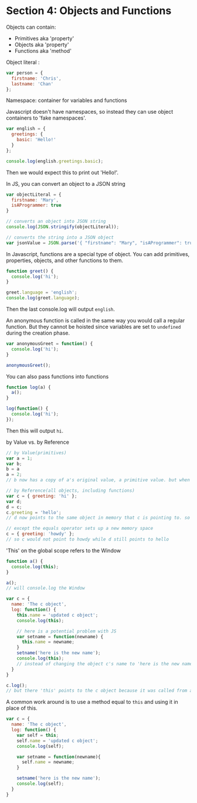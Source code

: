 # Section 4: Objects and Functions

Objects can contain:
  - Primitives aka 'property'
  - Objects aka 'property'
  - Functions aka 'method'

Object literal :
``` Javascript
var person = {
  firstname: 'Chris',
  lastname: 'Chan'
};
```

Namespace: container for variables and functions

Javascript doesn't have namespaces, so instead they can use object containers to 'fake namespaces'.
``` Javascript
var english = {
  greetings: {
    basic: 'Hello!'
  }
};

console.log(english.greetings.basic);
```
Then we would expect this to print out 'Hello!'.

In JS, you can convert an object to a JSON string
``` Javascript
var objectLiteral = {
  firstname: 'Mary',
  isAProgrammer: true
}

// converts an object into JSON string
console.log(JSON.stringify(objectLiteral));

// converts the string into a JSON object
var jsonValue = JSON.parse('{ "firstname": "Mary", "isAProgrammer": true }');
```

In Javascript, functions are a special type of object. You can add primitives, properties, objects, and other functions to them.
``` Javascript
function greet() {
  console.log('hi');
}

greet.language = 'english';
console.log(greet.language);
```
Then the last console.log will output ```english```.

An anonymous function is called in the same way you would call a regular function. But they cannot be hoisted since variables are set to ```undefined``` during the creation phase.
```Javascript
var anonymousGreet = function() {
  console.log('hi');
}

anonymousGreet();
```

You can also pass functions into functions
```Javascript
function log(a) {
  a();
}

log(function() {
  console.log('hi');
});
```
Then this will output ```hi```.

by Value vs. by Reference
```Javascript
// by Value(primitives)
var a = 1;
var b;
b = a
a = 2;
// b now has a copy of a's original value, a primitive value. but when a is set to 2, b is still pointing to 1.

// by Reference(all objects, including functions)
var c = { greeting: 'hi' };
var d;
d = c;
c.greeting = 'hello';
// d now points to the same object in memory that c is pointing to. so if c is set to another object, d would also point to the same object

// except the equals operator sets up a new memory space
c = { greeting: 'howdy' };
// so c would not point to howdy while d still points to hello
```

'This' on the global scope refers to the Window
```Javascript
function a() {
  console.log(this);
}

a();
// will console.log the Window

var c = {
  name: 'The c object',
  log: function() {
    this.name = 'updated c object';
    console.log(this);

    // here is a potential problem with JS
    var setname = function(newname) {
      this.name = newname;
    }
    setname('here is the new name');
    console.log(this);
    // instead of changing the object c's name to 'here is the new name', this will instead change the name of the Window object, even though you are trying to set it inside the object itself.
  }
}

c.log();
// but there 'this' points to the c object because it was called from a method of that object
```
A common work around is to use a method equal to ```this``` and using it in place of this.
```Javascript
var c = {
  name: 'The c object',
  log: function() {
    var self = this;
    self.name = 'updated c object';
    console.log(self);

    var setname = function(newname){
      self.name = newname;
    }

    setname('here is the new name');
    console.log(self);
  }
}
```
